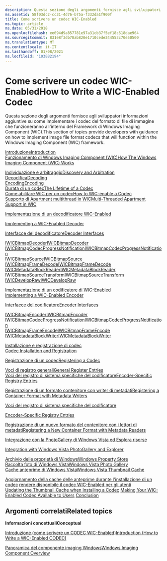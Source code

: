 ```yaml
---
description: Questa sezione degli argomenti fornisce agli sviluppatori informazioni aggiuntive su come implementare i codec del formato di file di immagine che funzioneranno all'interno del Framework di Windows Imaging Component (WIC).
ms.assetid: 58f03dc2-cc31-4d76-b75a-f332da1f900f
title: Come scrivere un codec WIC-Enabled
ms.topic: article
ms.date: 05/31/2018
ms.openlocfilehash: ee694d9a857781e97a31cb37f5ef18c518dae964
ms.sourcegitcommit: 831e8f3db78ab820e1710cede244553c70e50500
ms.translationtype: MT
ms.contentlocale: it-IT
ms.lasthandoff: 01/08/2021
ms.locfileid: "103882194"
---
```

# <a name="how-to-write-a-wic-enabled-codec"></a><span data-ttu-id="781c3-103">Come scrivere un codec WIC-Enabled</span><span class="sxs-lookup"><span data-stu-id="781c3-103">How to Write a WIC-Enabled Codec</span></span>

<span data-ttu-id="781c3-104">Questa sezione degli argomenti fornisce agli sviluppatori informazioni aggiuntive su come implementare i codec del formato di file di immagine che funzioneranno all'interno del Framework di Windows Imaging Component (WIC).</span><span class="sxs-lookup"><span data-stu-id="781c3-104">This section of topics provide developers with guidance on how to implement image file format codecs that will function within the Windows Imaging Component (WIC) framework.</span></span>

<dl>

[<span data-ttu-id="781c3-105">Introduzione</span><span class="sxs-lookup"><span data-stu-id="781c3-105">Introduction</span></span>](-wic-howtowriteacodec-intro.md)  
[<span data-ttu-id="781c3-106">Funzionamento di Windows Imaging Component (WIC)</span><span class="sxs-lookup"><span data-stu-id="781c3-106">How The Windows Imaging Component (WIC) Works</span></span>](-wic-howwicworks.md)  
<dl>

[<span data-ttu-id="781c3-107">Individuazione e arbitraggio</span><span class="sxs-lookup"><span data-stu-id="781c3-107">Discovery and Arbitration</span></span>](-wic-howwicworks.md)  
[<span data-ttu-id="781c3-108">Decodifica</span><span class="sxs-lookup"><span data-stu-id="781c3-108">Decoding</span></span>](-wic-howwicworks.md)  
[<span data-ttu-id="781c3-109">Encoding</span><span class="sxs-lookup"><span data-stu-id="781c3-109">Encoding</span></span>](-wic-howwicworks.md)  
[<span data-ttu-id="781c3-110">Durata di un codec</span><span class="sxs-lookup"><span data-stu-id="781c3-110">The Lifetime of a Codec</span></span>](-wic-howwicworks.md)  
[<span data-ttu-id="781c3-111">Come abilitare WIC per un codec</span><span class="sxs-lookup"><span data-stu-id="781c3-111">How to WIC-enable a Codec</span></span>](-wic-howwicworks.md)  
[<span data-ttu-id="781c3-112">Supporto di Apartment multithread in WIC</span><span class="sxs-lookup"><span data-stu-id="781c3-112">Multi-Threaded Apartment Support in WIC</span></span>](-wic-howwicworks.md)  
<span data-ttu-id="781c3-113"></dl> </dd> <a href="-wic-implementingwicdecoder.md">Implementazione di un decodificatore WIC-Enabled</a></span><span class="sxs-lookup"><span data-stu-id="781c3-113"></dl> </dd> <a href="-wic-implementingwicdecoder.md">Implementing a WIC-Enabled Decoder</a></span></span><dl>

[<span data-ttu-id="781c3-114">Interfacce del decodificatore</span><span class="sxs-lookup"><span data-stu-id="781c3-114">Decoder Interfaces</span></span>](-wic-decoderinterfaces.md)<dl>

[<span data-ttu-id="781c3-115">IWICBitmapDecoder</span><span class="sxs-lookup"><span data-stu-id="781c3-115">IWICBitmapDecoder</span></span>](-wic-imp-iwicbitmapdecoder.md)  
[<span data-ttu-id="781c3-116">IWICBitmapCodecProgressNotification</span><span class="sxs-lookup"><span data-stu-id="781c3-116">IWICBitmapCodecProgressNotification</span></span>](-wic-imp-iwicbitmapcodecprogressnotification-decoder.md)  
[<span data-ttu-id="781c3-117">IWICBitmapSource</span><span class="sxs-lookup"><span data-stu-id="781c3-117">IWICBitmapSource</span></span>](-wic-imp-iwicbitmapsource.md)  
[<span data-ttu-id="781c3-118">IWICBitmapFrameDecode</span><span class="sxs-lookup"><span data-stu-id="781c3-118">IWICBitmapFrameDecode</span></span>](-wic-imp-iwicbitmapframedecode.md)  
[<span data-ttu-id="781c3-119">IWICMetadataBlockReader</span><span class="sxs-lookup"><span data-stu-id="781c3-119">IWICMetadataBlockReader</span></span>](-wic-imp-iwicmetadatablockreader.md)  
[<span data-ttu-id="781c3-120">IWICBitmapSourceTransform</span><span class="sxs-lookup"><span data-stu-id="781c3-120">IWICBitmapSourceTransform</span></span>](-wic-imp-iwicbitmapsourcetransform.md)  
[<span data-ttu-id="781c3-121">IWICDevelopRaw</span><span class="sxs-lookup"><span data-stu-id="781c3-121">IWICDevelopRaw</span></span>](-wic-imp-iwicdevelopraw.md)  
<span data-ttu-id="781c3-122"></dl> </dd> </dl> </dd> <a href="-wic-implementingwicencoder.md">Implementazione di un codificatore di WIC-Enabled</a>  
</span><span class="sxs-lookup"><span data-stu-id="781c3-122"></dl> </dd> </dl> </dd> <a href="-wic-implementingwicencoder.md">Implementing a WIC-Enabled Encoder</a>  
</span></span><dl>

[<span data-ttu-id="781c3-123">Interfacce del codificatore</span><span class="sxs-lookup"><span data-stu-id="781c3-123">Encoder Interfaces</span></span>](-wic-encoderinterfaces.md)  
<dl>

[<span data-ttu-id="781c3-124">IWICBitmapEncoder</span><span class="sxs-lookup"><span data-stu-id="781c3-124">IWICBitmapEncoder</span></span>](-wic-imp-iwicbitmapencoder.md)  
[<span data-ttu-id="781c3-125">IWICBitmapCodecProgressNotification</span><span class="sxs-lookup"><span data-stu-id="781c3-125">IWICBitmapCodecProgressNotification</span></span>](-wic-imp-iwicbitmapcodecprogressnotification-encoder.md)  
[<span data-ttu-id="781c3-126">IWICBitmapFrameEncode</span><span class="sxs-lookup"><span data-stu-id="781c3-126">IWICBitmapFrameEncode</span></span>](-wic-imp-iwicbitmapframeencode.md)  
[<span data-ttu-id="781c3-127">IWICMetadataBlockWriter</span><span class="sxs-lookup"><span data-stu-id="781c3-127">IWICMetadataBlockWriter</span></span>](-wic-imp-iwicmetadatablockwriter.md)  
<span data-ttu-id="781c3-128"></dl> </dd> </dl> </dd> <a href="-wic-codecinstallandreg.md">Installazione e registrazione di codec</a>  
</span><span class="sxs-lookup"><span data-stu-id="781c3-128"></dl> </dd> </dl> </dd> <a href="-wic-codecinstallandreg.md">Codec Installation and Registration</a>  
</span></span><dl>

[<span data-ttu-id="781c3-129">Registrazione di un codec</span><span class="sxs-lookup"><span data-stu-id="781c3-129">Registering a Codec</span></span>](-wic-codecinstallandreg.md)  
<dl>

[<span data-ttu-id="781c3-130">Voci di registro generali</span><span class="sxs-lookup"><span data-stu-id="781c3-130">General Register Entries</span></span>](-wic-generalregentries.md)  
[<span data-ttu-id="781c3-131">Voci del registro di sistema specifiche del codificatore</span><span class="sxs-lookup"><span data-stu-id="781c3-131">Encoder-Specific Registry Entries</span></span>](-wic-encoderregentries.md)  
<dl>

[<span data-ttu-id="781c3-132">Registrazione di un formato contenitore con writer di metadati</span><span class="sxs-lookup"><span data-stu-id="781c3-132">Registering a Container Format with Metadata Writers</span></span>](-wic-encoderregentries.md)  
<span data-ttu-id="781c3-133"></dl> </dd> <a href="-wic-decoderregentries.md">Voci del registro di sistema specifiche del codificatore</a>  
</span><span class="sxs-lookup"><span data-stu-id="781c3-133"></dl> </dd> <a href="-wic-decoderregentries.md">Encoder-Specific Registry Entries</a>  
</span></span><dl>

[<span data-ttu-id="781c3-134">Registrazione di un nuovo formato del contenitore con i lettori di metadati</span><span class="sxs-lookup"><span data-stu-id="781c3-134">Registering a New Container Format with Metadata Readers</span></span>](-wic-decoderregentries.md)  
<span data-ttu-id="781c3-135"></dl> </dd> <a href="-wic-integrationregentries.md">Integrazione con la PhotoGallery di Windows Vista ed Esplora risorse</a>  
</span><span class="sxs-lookup"><span data-stu-id="781c3-135"></dl> </dd> <a href="-wic-integrationregentries.md">Integration with Windows Vista PhotoGallery and Explorer</a>  
</span></span><dl>

[<span data-ttu-id="781c3-136">Archivio delle proprietà di Windows</span><span class="sxs-lookup"><span data-stu-id="781c3-136">Windows Property Store</span></span>](-wic-integrationregentries.md)  
[<span data-ttu-id="781c3-137">Raccolta foto di Windows Vista</span><span class="sxs-lookup"><span data-stu-id="781c3-137">Windows Vista Photo Gallery</span></span>](-wic-integrationregentries.md)  
[<span data-ttu-id="781c3-138">Cache anteprime di Windows Vista</span><span class="sxs-lookup"><span data-stu-id="781c3-138">Windows Vista Thumbnail Cache</span></span>](-wic-integrationregentries.md)  
<span data-ttu-id="781c3-139"></dl> </dd> </dl> </dd> <a href="-wic-codecinstallandreg.md">Aggiornamento della cache delle anteprime durante l'installazione di un codec</a> [rendere disponibile il codec WIC-Enabled per gli utenti](-wic-codecinstallandreg.md) </dl> </dd> <a href="-wic-howtowriteacodec-conclusion.md"></a>  
</span><span class="sxs-lookup"><span data-stu-id="781c3-139"></dl> </dd> </dl> </dd> <a href="-wic-codecinstallandreg.md">Updating the Thumbnail Cache when Installing a Codec</a> [Making Your WIC-Enabled Codec Available to Users](-wic-codecinstallandreg.md) </dl> </dd> <a href="-wic-howtowriteacodec-conclusion.md">Conclusion</a>  
</span></span></dl>

## <a name="related-topics"></a><span data-ttu-id="781c3-140">Argomenti correlati</span><span class="sxs-lookup"><span data-stu-id="781c3-140">Related topics</span></span>

<dl> <dt>

<span data-ttu-id="781c3-141">**Informazioni concettuali**</span><span class="sxs-lookup"><span data-stu-id="781c3-141">**Conceptual**</span></span>
</dt> <dt>

[<span data-ttu-id="781c3-142">Introduzione (come scrivere un CODEC WIC-Enabled)</span><span class="sxs-lookup"><span data-stu-id="781c3-142">Introduction (How to Write a WIC-Enabled CODEC)</span></span>](-wic-howtowriteacodec-intro.md)
</dt> <dt>

[<span data-ttu-id="781c3-143">Panoramica del componente imaging Windows</span><span class="sxs-lookup"><span data-stu-id="781c3-143">Windows Imaging Component Overview</span></span>](-wic-about-windows-imaging-codec.md)
</dt> </dl>

 

 



